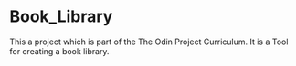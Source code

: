 # Book_Library
This a project which is part of the The Odin Project Curriculum. It is a Tool for creating a book library.
